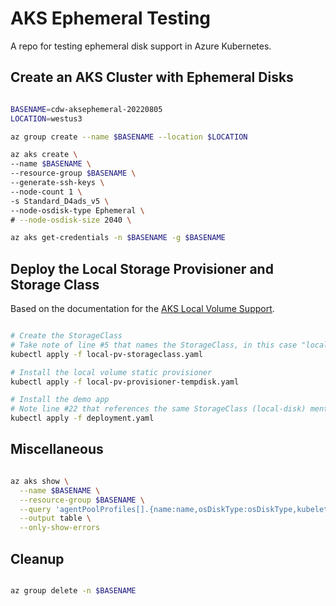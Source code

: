 # AKS Ephemeral Testing

A repo for testing ephemeral disk support in Azure Kubernetes.

## Create an AKS Cluster with Ephemeral Disks

```bash

BASENAME=cdw-aksephemeral-20220805
LOCATION=westus3

az group create --name $BASENAME --location $LOCATION

az aks create \
--name $BASENAME \
--resource-group $BASENAME \
--generate-ssh-keys \
--node-count 1 \
-s Standard_D4ads_v5 \
--node-osdisk-type Ephemeral \
# --node-osdisk-size 2040 \

az aks get-credentials -n $BASENAME -g $BASENAME

```

## Deploy the Local Storage Provisioner and Storage Class

Based on the documentation for the [AKS Local Volume Support](https://github.com/Azure/kubernetes-volume-drivers/tree/master/local).

```bash

# Create the StorageClass
# Take note of line #5 that names the StorageClass, in this case "local-disk".
kubectl apply -f local-pv-storageclass.yaml

# Install the local volume static provisioner
kubectl apply -f local-pv-provisioner-tempdisk.yaml

# Install the demo app
# Note line #22 that references the same StorageClass (local-disk) mentioned above
kubectl apply -f deployment.yaml

```

## Miscellaneous

```bash

az aks show \
  --name $BASENAME \
  --resource-group $BASENAME \
  --query 'agentPoolProfiles[].{name:name,osDiskType:osDiskType,kubeletDiskType:kubeletDiskType}' \
  --output table \
  --only-show-errors

```

## Cleanup

```bash

az group delete -n $BASENAME

```
